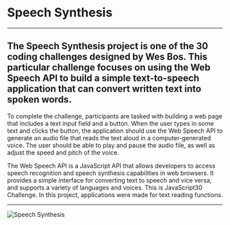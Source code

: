 # Speech Synthesis

---

## The Speech Synthesis project is one of the 30 coding challenges designed by Wes Bos. This particular challenge focuses on using the Web Speech API to build a simple text-to-speech application that can convert written text into spoken words.

To complete the challenge, participants are tasked with building a web page that includes a text input field and a button. When the user types in some text and clicks the button, the application should use the Web Speech API to generate an audio file that reads the text aloud in a computer-generated voice. The user should be able to play and pause the audio file, as well as adjust the speed and pitch of the voice.

The Web Speech API is a JavaScript API that allows developers to access speech recognition and speech synthesis capabilities in web browsers. It provides a simple interface for converting text to speech and vice versa, and supports a variety of languages and voices.
This is JavaScript30 Challenge. In this project, applications were made for text reading functions.

---

![Speech Synthesis](https://user-images.githubusercontent.com/108270415/228869314-ee7c33ef-3f80-4b9b-9559-6898474d1738.png)
